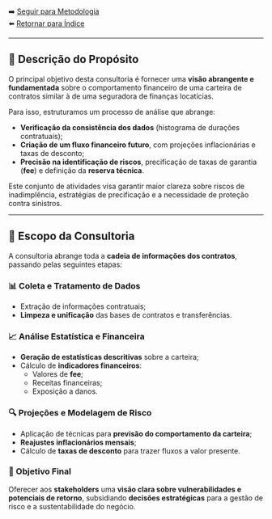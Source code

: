 ➡️ [Seguir para Metodologia](../2_metodologia/metodologia.md)  
⬅️ [Retornar para Índice](../Readme.md)

---

## 🎯 Descrição do Propósito

O principal objetivo desta consultoria é fornecer uma **visão abrangente e fundamentada** sobre o comportamento financeiro de uma carteira de contratos similar à de uma seguradora de finanças locatícias.

Para isso, estruturamos um processo de análise que abrange:
- **Verificação da consistência dos dados** (histograma de durações contratuais);
- **Criação de um fluxo financeiro futuro**, com projeções inflacionárias e taxas de desconto;
- **Precisão na identificação de riscos**, precificação de taxas de garantia (**fee**) e definição da **reserva técnica**.

Este conjunto de atividades visa garantir maior clareza sobre riscos de inadimplência, estratégias de precificação e a necessidade de proteção contra sinistros.

---

## 📌 Escopo da Consultoria

A consultoria abrange toda a **cadeia de informações dos contratos**, passando pelas seguintes etapas:

### 📊 Coleta e Tratamento de Dados
- Extração de informações contratuais;
- **Limpeza e unificação** das bases de contratos e transferências.

### 📈 Análise Estatística e Financeira
- **Geração de estatísticas descritivas** sobre a carteira;
- Cálculo de **indicadores financeiros**:
  - Valores de **fee**;
  - Receitas financeiras;
  - Exposição a danos.

### 🔍 Projeções e Modelagem de Risco
- Aplicação de técnicas para **previsão do comportamento da carteira**;
- **Reajustes inflacionários mensais**;
- Cálculo de **taxas de desconto** para trazer fluxos a valor presente.

### 📌 Objetivo Final
Oferecer aos **stakeholders** uma **visão clara sobre vulnerabilidades e potenciais de retorno**, subsidiando **decisões estratégicas** para a gestão de risco e a sustentabilidade do negócio.

